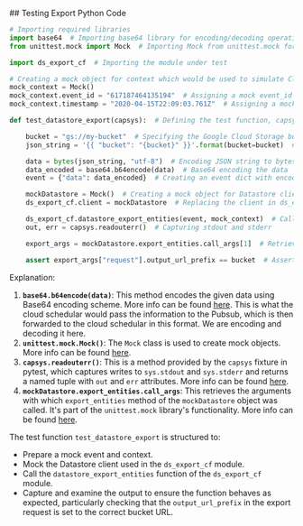 ## Testing Export Python Code 


```python
# Importing required libraries
import base64  # Importing base64 library for encoding/decoding operations
from unittest.mock import Mock  # Importing Mock from unittest.mock for creating mock objects

import ds_export_cf  # Importing the module under test

# Creating a mock object for context which would be used to simulate Cloud Function's context
mock_context = Mock()
mock_context.event_id = "617187464135194"  # Assigning a mock event_id to the context
mock_context.timestamp = "2020-04-15T22:09:03.761Z"  # Assigning a mock timestamp to the context

def test_datastore_export(capsys):  # Defining the test function, capsys is a pytest fixture capturing stdout and stderr

    bucket = "gs://my-bucket"  # Specifying the Google Cloud Storage bucket where exported data will be stored
    json_string = '{{ "bucket": "{bucket}" }}'.format(bucket=bucket)  # Formatting JSON string to include bucket info

    data = bytes(json_string, "utf-8")  # Encoding JSON string to bytes
    data_encoded = base64.b64encode(data)  # Base64 encoding the data
    event = {"data": data_encoded}  # Creating an event dict with encoded data

    mockDatastore = Mock()  # Creating a mock object for Datastore client
    ds_export_cf.client = mockDatastore  # Replacing the client in ds_export_cf with the mock object

    ds_export_cf.datastore_export_entities(event, mock_context)  # Calling the function under test with mock objects
    out, err = capsys.readouterr()  # Capturing stdout and stderr

    export_args = mockDatastore.export_entities.call_args[1]  # Retrieving the arguments with which export_entities was called

    assert export_args["request"].output_url_prefix == bucket  # Asserting that the bucket in request args is as expected
```

Explanation:
1. **`base64.b64encode(data)`**: This method encodes the given data using Base64 encoding scheme. More info can be found [here](https://docs.python.org/3/library/base64.html#base64.b64encode). This is what the cloud schedular would pass the information to the Pubsub, which is then forwarded to the cloud schedular in this format. We are encoding and decoding it here. 
2. **`unittest.mock.Mock()`**: The `Mock` class is used to create mock objects. More info can be found [here](https://docs.python.org/3/library/unittest.mock.html#the-mock-class).
3. **`capsys.readouterr()`**: This is a method provided by the `capsys` fixture in pytest, which captures writes to `sys.stdout` and `sys.stderr` and returns a named tuple with `out` and `err` attributes. More info can be found [here](https://docs.pytest.org/en/6.2.x/capture.html#accessing-captured-output-from-a-test-function).
4. **`mockDatastore.export_entities.call_args`**: This retrieves the arguments with which `export_entities` method of the `mockDatastore` object was called. It's part of the `unittest.mock` library's functionality. More info can be found [here](https://docs.python.org/3/library/unittest.mock.html#unittest.mock.Mock.call_args).

The test function `test_datastore_export` is structured to:
- Prepare a mock event and context.
- Mock the Datastore client used in the `ds_export_cf` module.
- Call the `datastore_export_entities` function of the `ds_export_cf` module.
- Capture and examine the output to ensure the function behaves as expected, particularly checking that the `output_url_prefix` in the export request is set to the correct bucket URL.